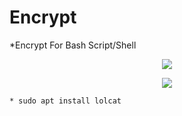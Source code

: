 # Encrypt
*Encrypt For Bash Script/Shell

<p align="center"><img src="https://www.linuxadictos.com/wp-content/uploads/debian-vs-ubuntu.jpg.webp"></p>

<p align="center"><img src="https://i.imgur.com/8IuYLRl.jpg"></p>

```
* sudo apt install lolcat
```
